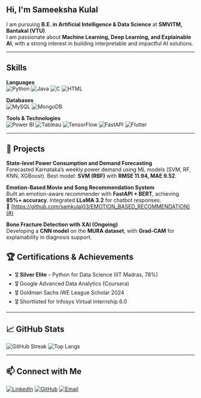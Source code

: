 ## Hi, I'm Sameeksha Kulal  

I am pursuing  **B.E. in Artificial Intelligence & Data Science** at **SMVITM, Bantakal (VTU)**.  
I am passionate about **Machine Learning, Deep Learning, and Explainable AI**, with a strong interest in building interpretable and impactful AI solutions.  


---

## Skills  

**Languages**  
![Python](https://img.shields.io/badge/Python-3776AB?style=for-the-badge&logo=python&logoColor=white)
![Java](https://img.shields.io/badge/Java-ED8B00?style=for-the-badge&logo=java&logoColor=white)
![C](https://img.shields.io/badge/C-00599C?style=for-the-badge&logo=c&logoColor=white)
![HTML](https://img.shields.io/badge/HTML5-E34F26?style=for-the-badge&logo=html5&logoColor=white)

**Databases**  
![MySQL](https://img.shields.io/badge/MySQL-005C84?style=for-the-badge&logo=mysql&logoColor=white)
![MongoDB](https://img.shields.io/badge/MongoDB-4EA94B?style=for-the-badge&logo=mongodb&logoColor=white)

**Tools & Technologies**  
![Power BI](https://img.shields.io/badge/PowerBI-F2C811?style=for-the-badge&logo=powerbi&logoColor=black)
![Tableau](https://img.shields.io/badge/Tableau-E97627?style=for-the-badge&logo=tableau&logoColor=white)
![TensorFlow](https://img.shields.io/badge/TensorFlow-FF6F00?style=for-the-badge&logo=tensorflow&logoColor=white)
![FastAPI](https://img.shields.io/badge/FastAPI-009688?style=for-the-badge&logo=fastapi&logoColor=white)
![Flutter](https://img.shields.io/badge/Flutter-02569B?style=for-the-badge&logo=flutter&logoColor=white)


---

## 📌 Projects

**State-level Power Consumption and Demand Forecasting**  
Forecasted Karnataka’s weekly power demand using ML models (SVM, RF, KNN, XGBoost). Best model: **SVM (RBF)** with **RMSE 11.94, MAE 9.52**.  


**Emotion-Based Movie and Song Recommendation System**  
Built an emotion-aware recommender with **FastAPI + BERT**, achieving **85%+ accuracy**. Integrated **LLaMA 3.2** for chatbot responses.  
🔗 [https://github.com/samkulal03/EMOTION_BASED_RECOMMENDATION](#)

**Bone Fracture Detection with XAI (Ongoing)**  
Developing a **CNN model** on the **MURA dataset**, with **Grad-CAM** for explainability in diagnosis support.  



## 🏆 Certifications & Achievements
- 🎖️ **Silver Elite** – Python for Data Science (IIT Madras, 78%)  
- 🎖️ Google Advanced Data Analytics (Coursera)  
- 🎖️ Goldman Sachs iWE League Scholar 2024  
- 🎖️ Shortlisted for Infosys Virtual Internship 6.0  

---

## 📈 GitHub Stats
![GitHub Streak](https://github-readme-streak-stats.herokuapp.com/?user=samkulal03&theme=radical)
![Top Langs](https://github-readme-stats.vercel.app/api/top-langs/?username=samkulal03&layout=compact&theme=radical)

---

## 📫 Connect with Me
[![LinkedIn](https://img.shields.io/badge/LinkedIn-0077B5?style=flat&logo=linkedin&logoColor=white)](https://linkedin.com/in/sameeksha-kulal-827108299)
[![GitHub](https://img.shields.io/badge/GitHub-100000?style=flat&logo=github&logoColor=white)](https://github.com/samkulal03)
[![Email](https://img.shields.io/badge/Email-D14836?style=flat&logo=gmail&logoColor=white)](mailto:kulalsameeksha03@gmail.com)


<!--
**samkulal03/samkulal03** is a ✨ _special_ ✨ repository because its `README.md` (this file) appears on your GitHub profile.

Here are some ideas to get you started:

- 🔭 I’m currently working on ...
- 🌱 I’m currently learning ...
- 👯 I’m looking to collaborate on ...
- 🤔 I’m looking for help with ...
- 💬 Ask me about ...
- 📫 How to reach me: ...
- 😄 Pronouns: ...
- ⚡ Fun fact: ...
-->

